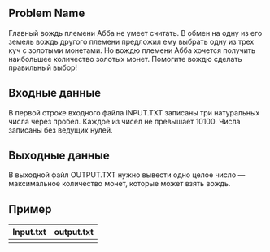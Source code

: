 ## Problem Name

Главный вождь племени Абба не умеет считать. В обмен на одну из его земель вождь другого племени предложил ему выбрать одну из трех куч с золотыми монетами. Но вождю племени Абба хочется получить наибольшее количество золотых монет. Помогите вождю сделать правильный выбор!



## Входные данные
В первой строке входного файла INPUT.TXT записаны три натуральных числа через пробел. Каждое из чисел не превышает 10100. Числа записаны без ведущих нулей.



## Выходные данные
В выходной файл OUTPUT.TXT нужно вывести одно целое число — максимальное количество монет, которые может взять вождь.



## Пример

| Input.txt | output.txt |
| --------- | ---------- |
|         |          |
